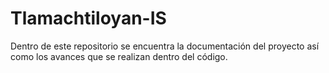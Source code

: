 # Tlamachtiloyan-IS
Dentro de este repositorio se encuentra la documentación del proyecto así como los avances que se realizan dentro del código.
